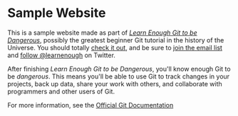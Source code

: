 # Sample Website

This is a sample website made as part of [*Learn Enough Git to be Dangerous*](https://learnenough.com/git-tutorial), possibly the greatest beginner Git tutorial in the history of the Universe. You should totally [check it out](https://www/learnenough.com/git-tutorial), and be sure to [join the email list](https://www.learnenough.com/#email_list) and [follow @learnenough](http://twitter.com/learnenough) on Twitter.

After finishing *Learn Enough Git to be Dangerous*, you'll know enough Git to be *dangerous*. This means you'll be able to use Git to track changes in your projects, back up data, share your work with others, and collaborate with programmers and other users of Git.

For more information, see the [Official Git Documentation](https://git-scm.com/doc)
